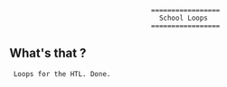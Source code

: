                                        =================
                                         School Loops
                                       =================

## What's that ?
     Loops for the HTL. Done.